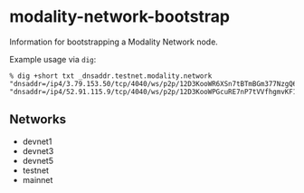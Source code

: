 # modality-network-bootstrap

Information for bootstrapping a Modality Network node.

Example usage via `dig`:

```
% dig +short txt _dnsaddr.testnet.modality.network
"dnsaddr=/ip4/3.79.153.50/tcp/4040/ws/p2p/12D3KooWR6XSn7tBTmBGm377NzgQ6nE6bZDivjHU1F8xyxQEmTng"
"dnsaddr=/ip4/52.91.115.9/tcp/4040/ws/p2p/12D3KooWPGcuRE7nP7tVVfhgmvKF1ntzmPsd1QoyfmvDkSK6GAc1"
```

## Networks

* devnet1
* devnet3
* devnet5
* testnet
* mainnet